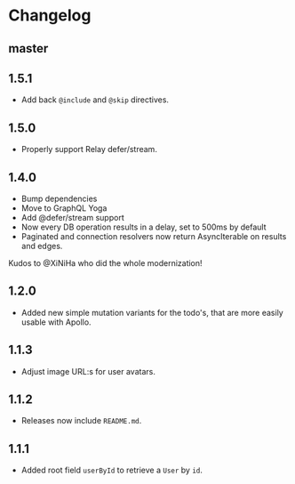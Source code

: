 # Changelog

## master

## 1.5.1

- Add back `@include` and `@skip` directives.

## 1.5.0

- Properly support Relay defer/stream.

## 1.4.0

- Bump dependencies
- Move to GraphQL Yoga
- Add @defer/stream support
- Now every DB operation results in a delay, set to 500ms by default
- Paginated and connection resolvers now return AsyncIterable on results and edges.

Kudos to @XiNiHa who did the whole modernization!

## 1.2.0

- Added new simple mutation variants for the todo's, that are more easily usable with Apollo.

## 1.1.3

- Adjust image URL:s for user avatars.

## 1.1.2

- Releases now include `README.md`.

## 1.1.1

- Added root field `userById` to retrieve a `User` by `id`.
